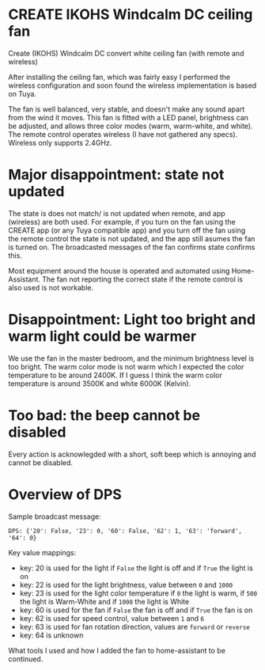 # CREATE IKOHS Windcalm DC ceiling fan
Create (IKOHS) Windcalm DC convert white ceiling fan (with remote and wireless)

After installing the ceiling fan, which was fairly easy I performed the wireless configuration and soon found the wireless implementation is based on Tuya.

The fan is well balanced, very stable, and doesn't make any sound apart from the wind it moves.
This fan is fitted with a LED panel, brightness can be adjusted, and allows three color modes (warm, warm-white, and white).
The remote control operates wireless (I have not gathered any specs).
Wireless only supports 2.4GHz.

# Major disappointment: state not updated
The state is does not match/ is not updated when remote, and app (wireless) are both used. For example, if you turn on the fan using the CREATE app (or any Tuya compatible app) and you turn off the fan using the remote control the state is not updated, and the app still asumes the fan is turned on. The broadcasted messages of the fan confirms state confirms this.

Most equipment around the house is operated and automated using Home-Assistant. The fan not reporting the correct state if the remote control is also used is not workable.

# Disappointment: Light too bright and warm light could be warmer
We use the fan in the master bedroom, and the minimum brightness level is too bright. The warm color mode is not warm which I expected the color temperature to be around 2400K. If I guess I think the warm color temperature is around 3500K and white 6000K (Kelvin).

# Too bad: the beep cannot be disabled
Every action is acknowlegded with a short, soft beep which is annoying and cannot be disabled.

# Overview of DPS

Sample broadcast message:
```
DPS: {'20': False, '23': 0, '60': False, '62': 1, '63': 'forward', '64': 0}
```

Key value mappings:
 - key: 20 is used for the light if `False` the light is off and if `True` the light is on
 - key: 22 is used for the light brightness, value between `0` and `1000`
 - key: 23 is used for the light color temperature if `0` the light is warm, if `500` the light is Warm-White and if `1000` the light is White
 - key: 60 is used for the fan if `False` the fan is off and if `True` the fan is on
 - key: 62 is used for speed control, value between `1` and `6`
 - key: 63 is used for fan rotation direction, values are `forward` or `reverse`
 - key: 64 is unknown


What tools I used and how I added the fan to home-assistant to be continued.
